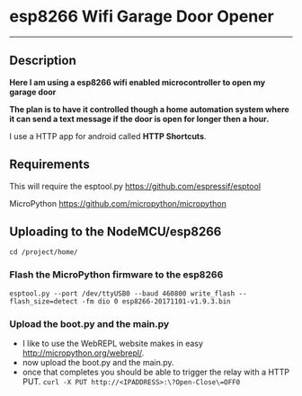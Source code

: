 # esp8266 Wifi Garage Door Opener
----

## Description

**Here I am using a esp8266 wifi enabled microcontroller to open my garage door**

__The plan is to have it controlled though a home automation system where it can send a text message if the door is open for longer then a hour.__

I use a HTTP app for android called **HTTP Shortcuts**.

## Requirements

This will require the esptool.py https://github.com/espressif/esptool

MicroPython https://github.com/micropython/micropython

## Uploading to the NodeMCU/esp8266

`cd /project/home/`

### Flash the MicroPython firmware to the esp8266

`esptool.py --port /dev/ttyUSB0 --baud 460800 write_flash --flash_size=detect -fm dio 0 esp8266-20171101-v1.9.3.bin`

### Upload the boot.py and the main.py

- I like to use the WebREPL website makes in easy http://micropython.org/webrepl/.
- now upload the boot.py and the main.py.
- once that completes you should be able to trigger the relay with a HTTP PUT. `curl -X PUT http://<IPADDRESS>:\?Open-Close\=OFF0`

